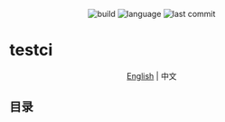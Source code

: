 <!-- [![build](https://github.com/Jacyking/testci/actions/workflows/ci.yml/badge.svg?branch=main)](https://github.com/Jacyking/testci/actions/workflows/ci.yml) -->
<p align="center">
<img alt="build" src="https://github.com/Jacyking/testci/actions/workflows/ci.yml">
<img alt="language" src="https://img.shields.io/github/languages/top/Jacyking/testci?style=flat-square">
<img alt="last commit" src="https://img.shields.io/github/last-commit/Jacyking/testci?style=flat-square">
</p>

# testci

<p align="center">
  <a href="https://github.com/Jacyking/testci/tree/master/lang/english/README.md">English</a> | <span>中文</span>
</p>

## 目录